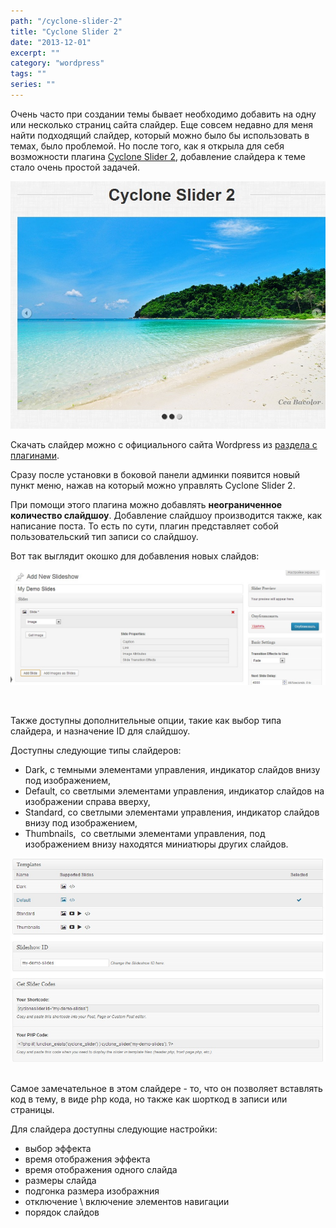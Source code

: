 ```yaml
---
path: "/cyclone-slider-2"
title: "Cyclone Slider 2"
date: "2013-12-01"
excerpt: ""
category: "wordpress"
tags: ""
series: ""
---
```


Очень часто при создании темы бывает необходимо добавить на одну или несколько страниц сайта слайдер. Еще совсем недавно для меня найти подходящий слайдер, который можно было бы использовать в темах, было проблемой. Но после того, как я открыла для себя возможности плагина [Cyclone Slider 2](http://www.codefleet.net/cyclone-slider-2/), добавление слайдера к теме стало очень простой задачей.

![Cyclone Slider 2](images/cyclone.jpg)

Скачать слайдер можно с официального сайта Wordpress из [раздела с плагинами](http://wordpress.org/extend/plugins/cyclone-slider-2/).

Сразу после установки в боковой панели админки появится новый пункт меню, нажав на который можно управлять Cyclone Slider 2.

При помощи этого плагина можно добавлять **неограниченное количество слайдшоу**. Добавление слайдшоу производится также, как написание поста. То есть по сути, плагин представляет собой пользовательский тип записи со слайдшоу.

Вот так выглядит окошко для добавления новых слайдов:

[![Cyclone Slider 2](images/1.jpg)](http://oriolo.ru/wp-content/uploads/2013/12/1.jpg)

 

Также доступны дополнительные опции, такие как выбор типа слайдера, и назначение ID для слайдшоу.

Доступны следующие типы слайдеров:

- Dark, с темными элементами управления, индикатор слайдов внизу под изображением,
- Default, со светлыми элементами управления, индикатор слайдов на изображении справа вверху,
- Standard, со светлыми элементами управления, индикатор слайдов внизу под изображением,
- Thumbnails,  со светлыми элементами управления, под изображением внизу находятся миниатюры других слайдов.

[![Cyclone Slider - настроки](images/11.jpg)](http://oriolo.ru/wp-content/uploads/2013/12/11.jpg)  

Самое замечательное в этом слайдере - то, что он позволяет вставлять код в тему, в виде php кода, но также как шорткод в записи или страницы.

Для слайдера доступны следующие настройки:

- выбор эффекта
- время отображения эффекта
- время отображения одного слайда
- размеры слайда
- подгонка размера изображния
- отключение \\ включение элементов навигации
- порядок слайдов
